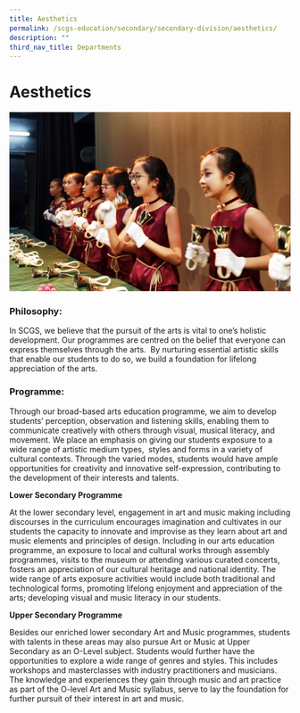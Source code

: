 ```yaml
---
title: Aesthetics
permalink: /scgs-education/secondary/secondary-division/aesthetics/
description: ""
third_nav_title: Departments
---
```

# **Aesthetics**

![](/images/SCGS-0159-e1494227755365.jpg)

### Philosophy:

In SCGS, we believe that the pursuit of the arts is vital to one’s holistic development. Our programmes are centred on the belief that everyone can express themselves through the arts.  By nurturing essential artistic skills that enable our students to do so, we build a foundation for lifelong appreciation of the arts.

### Programme:

Through our broad-based arts education programme, we aim to develop students’ perception, observation and listening skills, enabling them to communicate creatively with others through visual, musical literacy, and movement. We place an emphasis on giving our students exposure to a wide range of artistic medium types,  styles and forms in a variety of cultural contexts. Through the varied modes, students would have ample opportunities for creativity and innovative self-expression, contributing to the development of their interests and talents.

**Lower Secondary Programme**

At the lower secondary level, engagement in art and music making including discourses in the curriculum encourages imagination and cultivates in our students the capacity to innovate and improvise as they learn about art and music elements and principles of design. Including in our arts education programme, an exposure to local and cultural works through assembly programmes, visits to the museum or attending various curated concerts, fosters an appreciation of our cultural heritage and national identity. The wide range of arts exposure activities would include both traditional and technological forms, promoting lifelong enjoyment and appreciation of the arts; developing visual and music literacy in our students.

**Upper Secondary Programme**

Besides our enriched lower secondary Art and Music programmes, students with talents in these areas may also pursue Art or Music at Upper Secondary as an O-Level subject. Students would further have the opportunities to explore a wide range of genres and styles. This includes workshops and masterclasses with industry practitioners and musicians. The knowledge and experiences they gain through music and art practice as part of the O-level Art and Music syllabus, serve to lay the foundation for further pursuit of their interest in art and music.